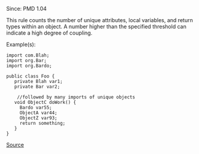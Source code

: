 Since: PMD 1.04

This rule counts the number of unique attributes, local variables, and return types within an object. 
A number higher than the specified threshold can indicate a high degree of coupling.

Example(s):
```
import com.Blah;
import org.Bar;
import org.Bardo;

public class Foo {
   private Blah var1;
   private Bar var2;
 
 	//followed by many imports of unique objects
   void ObjectC doWork() {
     Bardo var55;
     ObjectA var44;
     ObjectZ var93;
     return something;
   }
}
```

[Source](https://pmd.github.io/pmd-5.6.1/pmd-java/rules/java/coupling.html#CouplingBetweenObjects)
